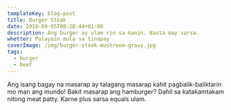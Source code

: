 ```yaml
---
templateKey: blog-post
title: Burger Steak
date: 2018-09-05T00:28:44+01:00
description: Ang burger ay ulam rin sa kanin. Basta may sarsa.
whetter: Palayain mula sa tinapay
coverImage: /img/burger-steak-mushroom-gravy.jpg
tags:
  - burger
  - beef
---
```


Ang isang bagay na masarap ay talagang masarap kahit pagbalik-baliktarin mo man ang mundo! Bakit masarap ang hamburger? Dahil sa katakamtakam nitong meat patty. Karne plus sarsa equals ulam.